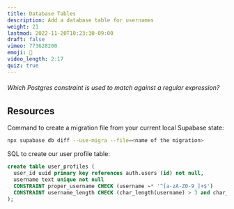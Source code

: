 ```yaml
---
title: Database Tables
description: Add a database table for usernames
weight: 21
lastmod: 2022-11-20T10:23:30-09:00
draft: false
vimeo: 773628200
emoji: 🍱
video_length: 2:17
quiz: true
---
```


<quiz-modal options="VALIDATE:UNIQUE:CHECK:REGEX" answer="CHECK" prize="7">
  <h6>Which Postgres constraint is used to match against a regular expression?</h6>
</quiz-modal>

## Resources

Command to create a migration file from your current local Supabase state:

```bash
npx supabase db diff --use-migra --file=<name of the migration>
```

SQL to create our user profile table:

```sql
create table user_profiles (
  user_id uuid primary key references auth.users (id) not null,
  username text unique not null
  CONSTRAINT proper_username CHECK (username ~* '^[a-zA-Z0-9_]+$')
  CONSTRAINT username_length CHECK (char_length(username) > 3 and char_length(username) < 15)
);
```